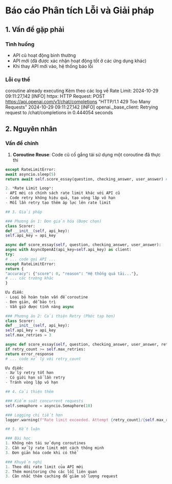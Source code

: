 
# Báo cáo Phân tích Lỗi và Giải pháp

## 1. Vấn đề gặp phải

### Tình huống
- API cũ hoạt động bình thường
- API mới (đã được xác nhận hoạt động tốt ở các ứng dụng khác)
- Khi thay API mới vào, hệ thống báo lỗi

### Lỗi cụ thể
coroutine already executing
Kèm theo các log về Rate Limit:
2024-10-29 09:11:27,142 [INFO] httpx: HTTP Request: POST https://api.openai.com/v1/chat/completions "HTTP/1.1 429 Too Many Requests"
2024-10-29 09:11:27,142 [INFO] openai._base_client: Retrying request to /chat/completions in 0.444054 seconds

## 2. Nguyên nhân

### Vấn đề chính
1. **Coroutine Reuse**: Code cũ cố gắng tái sử dụng một coroutine đã thực thi
```python
except RateLimitError:
await asyncio.sleep(5)
return await self.score_essay(question, checking_answer, user_answer) # Lỗi ở đây

2. *Rate Limit Loop*: 
- API mới có chính sách rate limit khác với API cũ
- Code retry không hiệu quả, tạo vòng lặp vô hạn
- Mỗi lần retry tạo thêm áp lực lên rate limit

## 3. Giải pháp

### Phương án 1: Đơn giản hóa (Được chọn)
class Scorer:
def __init__(self, api_key):
self.api_key = api_key

async def score_essay(self, question, checking_answer, user_answer):
async with AsyncOpenAI(api_key=self.api_key) as client:
try:
# ... code gọi API ...
except RateLimitError:
return {
"accuracy": {"score": 0, "reason": "Hệ thống quá tải..."},
# ... các trường khác
}

Ưu điểm:
- Loại bỏ hoàn toàn vấn đề coroutine
- Đơn giản, dễ bảo trì
- Vẫn giữ được tính năng async

### Phương án 2: Cải thiện Retry (Phức tạp hơn)
class Scorer:
def __init__(self, api_key):
self.api_key = api_key
self.max_retries = 3

async def score_essay(self, question, checking_answer, user_answer, retry_count=0):
if retry_count >= self.max_retries:
return error_response
# ... code xử lý với retry_count

Ưu điểm:
- Xử lý retry tốt hơn
- Có giới hạn số lần retry
- Tránh vòng lặp vô hạn

## 4. Cải thiện thêm

### Kiểm soát concurrent requests
self.semaphore = asyncio.Semaphore(10)

### Logging chi tiết hơn
logger.warning(f"Rate limit exceeded. Attempt {retry_count}/{self.max_retries}")

## 5. Kết luận

### Bài học
1. Không nên tái sử dụng coroutines
2. Cần xử lý rate limit một cách thông minh
3. Đơn giản hóa code khi có thể

### Khuyến nghị
1. Theo dõi rate limit của API mới
2. Thêm monitoring cho các lỗi liên quan
3. Cân nhắc thêm caching để giảm số lượng request
```